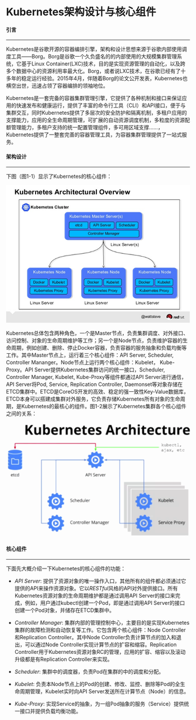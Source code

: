 Kubernetes架构设计与核心组件
========================================================

#### 引言
--------------------------------------------------------

Kubernetes是谷歌开源的容器编排引擎，架构和设计思想来源于谷歌内部使用调度工具——Borg。Borg是谷歌一个久负盛名的的内部使用的大规模集群管理系统，它基于Linux Container(LXC)技术，目的是实现资源管理的自动化，以及跨多个数据中心的资源利用率最大化。Borg，或者说LXC技术，在谷歌已经有了十多年的稳定运行经验。2015年4月，伴随着Borg的论文公开发表，Kubernetes也横空出世，迅速占领了容器编排的领袖地位。

Kubernetes是一套完备的容器集群管理引擎，它提供了各种机制和接口来保证应用的快速发布和健康运行，提供了丰富的命令行工具（CLI）和API接口，便于与集群交互，同时Kubernetes提供了多层次的安全防护和隔离机制，多租户应用的支撑能力，应用的全生命周期管理，可扩展的自动资源调度机制，多粒度的资源配额管理能力，多租户支持的统一配置管理组件，多可用区域支撑……，Kubernetes提供了一整套完善的容器管理工具，为容器集群管理提供了一站式服务。


#### 架构设计
--------------------------------------------------------

下图（图1-1）显示了Kubernetes的核心组件：

![图1-1](images/building-clustered-applications-with-kubernetes.jpg)

Kubernetes总体包含两种角色，一个是Master节点，负责集群调度、对外接口、访问控制、对象的生命周期维护等工作；另一个是Node节点，负责维护容器的生命周期，例如创建、删除、停止Docker容器，负责容器的服务抽象和负载均衡等工作。其中Master节点上，运行着三个核心组件：API Server, Scheduler, Controller Mananger。Node节点上运行两个核心组件：Kubelet， Kube-Proxy。API Server提供Kubernetes集群访问的统一接口，Scheduler, Controller Manager, Kubelet, Kube-Proxy等组件都通过API Server进行通信，API Server将Pod, Service, Replication Controller, Daemonset等对象存储在ETCD集群中。ETCD是CoreOS开发的高效、稳定的强一致性Key-Value数据库，ETCD本身可以搭建成集群对外服务，它负责存储Kubernetes所有对象的生命周期，是Kubernetes的最核心的组件。图1-2展示了Kubernetes集群各个核心组件之间的关系：

![图1-2](images/kubenetes-architecture.png)

#### 核心组件
--------------------------------------------------------

下面先大概介绍一下Kubernetes的核心组件的功能：

* *API Server*: 提供了资源对象的唯一操作入口，其他所有的组件都必须通过它提供的API来操作资源对象。它以*RESTful*风格的API对外提供接口。所有Kubernetes资源对象的生命周期维护都是通过调用API Server的接口来完成，例如，用户通过kubectl创建一个Pod，即是通过调用API Server的接口创建一个Pod对象，并储存在ETCD集群中。

* *Controller Manager*: 集群内部的管理控制中心，主要目的是实现Kubernetes集群的故障检测和自动恢复等工作。它包含两个核心组件：Node Controller和Replication Controller。其中Node Controller负责计算节点的加入和退出，可以通过Node Controller实现计算节点的扩容和缩容。Replication Controller用于Kubernetes资源对象RC的管理，应用的扩容、缩容以及滚动升级都是有Replication Controller来实现。

* *Scheduler*: 集群中的调度器，负责Pod在集群的中的调度和分配。

* *Kubelet*: 负责本Node节点上的Pod的创建、修改、监控、删除等Pod的全生命周期管理，Kubelet实时向API Server发送所在计算节点（Node）的信息。

* *Kube-Proxy*: 实现Service的抽象，为一组Pod抽象的服务（Service）提供统一接口并提供负载均衡功能。
